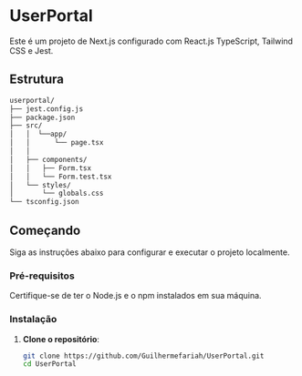 # UserPortal

Este é um projeto de Next.js configurado com React.js TypeScript, Tailwind CSS e Jest. 

## Estrutura
```sh
userportal/
├── jest.config.js
├── package.json
├── src/
│   │  └──app/
│   │      └── page.tsx
│   │   
│   ├── components/
│   │   ├── Form.tsx
│   │   └── Form.test.tsx
│   └── styles/
│       └── globals.css
└── tsconfig.json
```

## Começando

Siga as instruções abaixo para configurar e executar o projeto localmente.

### Pré-requisitos

Certifique-se de ter o 
Node.js e o npm instalados 
em sua máquina.

### Instalação

1. **Clone o repositório**:
   ```bash
   git clone https://github.com/Guilhermefariah/UserPortal.git
   cd UserPortal
   ```
